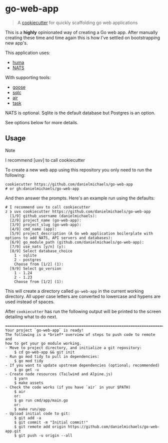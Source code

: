 # go-web-app

> A [cookiecutter](https://cookiecutter.readthedocs.io/en/stable/) for quickly scaffolding go web applications

This is a **highly** opinionated way of creating a Go web app. After manually
creating these time and time again this is how I've settled on bootstrapping
new app's. 

This application uses:

- [huma](https://huma.rocks)
- [NATS](https://nats.io)

With supporting tools:
- [goose](https://github.com/pressly/goose)
- [sqlc](https://sqlc.dev)
- [air](https://github.com/cosmtrek/air)
- [task](https://taskfile.dev)

NATS is optional. Sqlite is the default database but Postgres is an option.

See options below for more details.

## Usage

> [!NOTE]
> I recommend [uxv] to call cookiecutter


To create a new web app using this repository you only need to run the following:

```shell
cookiecutter https://github.com/danielmichaels/go-web-app
# or gh:danielmichaels/go-web-app
```
And then answer the prompts. Here's an example run using the defaults:

```shell
# I recommend uxv to call cookiecutter
z ❯ uvx cookiecutter https://github.com/danielmichaels/go-web-app
  [1/9] github_username (danielmichaels): 
  [2/9] project_name (go-web-app): 
  [3/9] project_slug (go-web-app): 
  [4/9] cmd_name (app): 
  [5/9] project_description (A Go web application boilerplate with options to add NATS, API servers and databases): 
  [6/9] go_module_path (github.com/danielmichaels/go-web-app): 
  [7/9] use_nats [y/n] (y): 
  [8/9] Select database_choice
    1 - sqlite
    2 - postgres
    Choose from [1/2] (1): 
  [9/9] Select go_version
    1 - 1.24
    2 - 1.23
    Choose from [1/2] (1): 

```

This will create a directory called `go-web-app` in the current working directory. All upper case
letters are converted to lowercase and hypens are used instead of spaces.

After `cookiecutter` has run the following output will be printed to the screen detailing
what to do next.

```shell
====================================================================================
Your project `go-web-app` is ready!
The following is a *brief* overview of steps to push code to remote and
how to get your go module working.
- Move to project directory, and initialize a git repository:
    $ cd go-web-app && git init
- Run go mod tidy to pull in dependencies:
    $ go mod tidy
- If you want to update upstream dependencies (optional; recommended)
    $ go get -u
- Create node resources (Tailwind and Alpine.js)
    $ yarn
    $ make assets
- Check the code works (if you have `air` in your $PATH)
    $ air
    or:
    $ go run cmd/app/main.go
    or:
    $ make run/app
- Upload initial code to git:
    $ git add -a
    $ git commit -m "Initial commit!"
    $ git remote add origin https://github.com/danielmichaels/go-web-app.git
    $ git push -u origin --all
```

[uvx]: https://docs.astral.sh/uv/guides/tools/